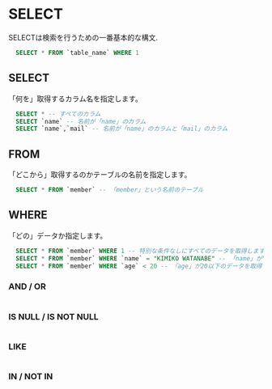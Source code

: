 # SELECT
SELECTは検索を行うための一番基本的な構文.
```sql
  SELECT * FROM `table_name` WHERE 1
```

## SELECT
「何を」取得するカラム名を指定します。
```sql
  SELECT * -- すべてのカラム
  SELECT `name` -- 名前が「name」のカラム
  SELECT `name`,`mail` -- 名前が「name」のカラムと「mail」のカラム
```
## FROM
「どこから」取得するのかテーブルの名前を指定します。
```sql
  SELECT * FROM `member` -- 「member」という名前のテーブル
```
## WHERE
「どの」データか指定します。
```sql
  SELECT * FROM `member` WHERE 1 -- 特別な条件なしにすべてのデータを取得します。
  SELECT * FROM `member` WHERE `name` = "KIMIKO WATANABE" -- 「name」が"KIMIKO WATANABE"のデータを取得します。
  SELECT * FROM `member` WHERE `age` < 20 -- 「age」が20以下のデータを取得します。
```
### AND / OR
```sql
```
### IS NULL / IS NOT NULL
```sql
```
### LIKE
```sql
```
### IN / NOT IN
```sql
```
